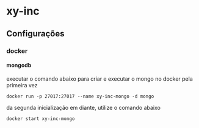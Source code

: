 # xy-inc

## Configurações

### docker

#### mongodb
executar o comando abaixo para criar e executar o mongo no docker pela primeira
vez

```shell
docker run -p 27017:27017 --name xy-inc-mongo -d mongo
```

da segunda inicialização em diante, utilize o comando abaixo
```shell
docker start xy-inc-mongo
```


